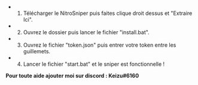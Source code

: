 - 1) Télécharger le NitroSniper puis faites clique droit dessus et "Extraire Ici".

- 2) Ouvrez le dossier puis lancer le fichier "install.bat".

- 3) Ouvrez le fichier "token.json" puis entrer votre token entre les guillemets.

- 4) Lancer le fichier "start.bat" et le sniper est fonctionnelle !

**Pour toute aide ajouter moi sur discord : Keizu#6160**
